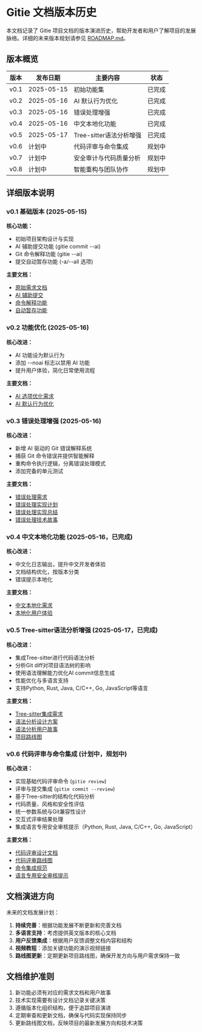 # Gitie 文档版本历史

本文档记录了 Gitie 项目文档的版本演进历史，帮助开发者和用户了解项目的发展脉络。详细的未来版本规划请参见 [ROADMAP.md](ROADMAP.md)。

## 版本概览

| 版本 | 发布日期 | 主要内容 | 状态 |
|------|----------|----------|------|
| v0.1 | 2025-05-15 | 初始功能集 | 已完成 |
| v0.2 | 2025-05-16 | AI 默认行为优化 | 已完成 |
| v0.3 | 2025-05-16 | 错误处理增强 | 已完成 |
| v0.4 | 2025-05-16 | 中文本地化功能 | 已完成 |
| v0.5 | 2025-05-17 | Tree-sitter语法分析增强 | 已完成 |
| v0.6 | 计划中 | 代码评审与命令集成 | 规划中 |
| v0.7 | 计划中 | 安全审计与代码质量分析 | 规划中 |
| v0.8 | 计划中 | 智能重构与团队协作 | 规划中 |

## 详细版本说明

### v0.1 基础版本 (2025-05-15)

**核心功能：**
- 初始项目架构设计与实现
- AI 辅助提交功能 (gitie commit --ai)
- Git 命令解释功能 (gitie <command> --ai)
- 提交自动暂存功能 (-a/--all 选项)

**主要文档：**
- [原始需求文档](requirements/v0.1/original_requirements.md)
- [AI 辅助提交](user_stories/v0.1/ai_commit.md)
- [命令解释功能](user_stories/v0.1/ai_command_explanation.md)
- [自动暂存功能](user_stories/v0.1/commit_auto_stage.md)

### v0.2 功能优化 (2025-05-16)

**核心改进：**
- AI 功能设为默认行为
- 添加 --noai 标志以禁用 AI 功能
- 提升用户体验，简化日常使用流程

**主要文档：**
- [AI 选项优化需求](requirements/v0.2/ai_options_optimization_requirements.md)
- [AI 默认行为优化](user_stories/v0.2/optimize_ai_default.md)

### v0.3 错误处理增强 (2025-05-16)

**核心改进：**
- 新增 AI 驱动的 Git 错误解释系统
- 捕获 Git 命令错误并提供智能解释
- 重构命令执行逻辑，分离错误处理模式
- 添加完备的单元测试

**主要文档：**
- [错误处理需求](requirements/v0.3/error_handling_requirements.md)
- [错误处理实现计划](design/v0.3/error_handling_implementation_plan.md)
- [错误处理实现总结](design/v0.3/error_handling_implementation_summary.md)
- [错误处理技术故事](user_stories/v0.3/error_handling_technical_stories.md)

### v0.4 中文本地化功能 (2025-05-16，已完成)

**核心改进：**
- 中文化日志输出，提升中文开发者体验
- 文档结构优化，按版本分类
- 错误提示本地化

**主要文档：**
- [中文本地化需求](requirements/v0.4/localization_requirements.md)
- [本地化用户体验](user_stories/v0.4/localization_user_experience.md)

### v0.5 Tree-sitter语法分析增强 (2025-05-17，已完成)

**核心改进：**
- 集成Tree-sitter进行代码语法分析
- 分析Git diff对项目语法树的影响
- 使用语法理解能力优化AI commit信息生成
- 性能优化与多语言支持
- 支持Python, Rust, Java, C/C++, Go, JavaScript等语言

**主要文档：**
- [Tree-sitter集成需求](requirements/v0.5/tree_sitter_integration_requirements.md)
- [语法分析设计方案](design/v0.5/tree_sitter_technical_design.md)
- [语法分析用户故事](user_stories/v0.5/syntax_analysis_stories.md)
- [项目路线图](ROADMAP.md)

### v0.6 代码评审与命令集成 (计划中，规划中)

**核心改进：**
- 实现基础代码评审命令 (`gitie review`)
- 评审与提交集成 (`gitie commit --review`)
- 基于Tree-sitter的结构化代码分析
- 代码质量、风格和安全性评估
- 统一参数系统与Git兼容性设计
- 交互式评审结果处理
- 集成语言专用安全审核提示（Python, Rust, Java, C/C++, Go, JavaScript）

**主要文档：**
- [代码评审设计文档](design/v0.6/code_review_design.md)
- [代码评审路线图](ROADMAP.md)
- [命令集成规范](design/v0.6/command_integration.md)
- [语言专用安全审核提示](assets/review-rust-prompt.md)

## 文档演进方向

未来的文档发展计划：

1. **持续完善**：根据功能发展不断更新和完善文档
2. **多语言支持**：考虑提供英文版本的核心文档
3. **用户反馈集成**：根据用户反馈调整文档内容和结构
4. **视频教程**：添加关键功能的演示视频链接
5. **路线图更新**：定期更新项目路线图，确保开发方向与用户需求保持一致

## 文档维护准则

1. 新功能必须有对应的需求文档和用户故事
2. 技术实现需要有设计文档记录关键决策
3. 遵循版本化组织结构，便于追踪项目演进
4. 定期审查和更新文档，确保与代码实现保持同步
5. 更新路线图文档，反映项目的最新发展方向和技术决策